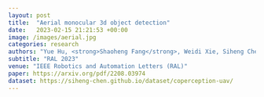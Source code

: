 ```yaml
---
layout: post
title:  "Aerial monocular 3d object detection"
date:   2023-02-15 21:21:53 +00:00
image: /images/aerial.jpg
categories: research
authors: "Yue Hu, <strong>Shaoheng Fang</strong>, Weidi Xie, Siheng Chen"
subtitle: "RAL 2023"
venue: "IEEE Robotics and Automation Letters (RAL)"
paper: https://arxiv.org/pdf/2208.03974
dataset: https://siheng-chen.github.io/dataset/coperception-uav/
---
```



